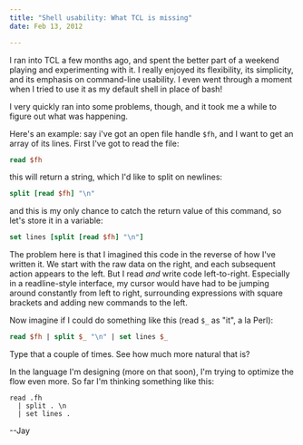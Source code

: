 ```yaml
---
title: "Shell usability: What TCL is missing"
date: Feb 13, 2012

---
```


I ran into TCL a few months ago, and spent the better part of a weekend playing and experimenting with it.  I really enjoyed its flexibility, its simplicity, and its emphasis on command-line usability.  I even went through a moment when I tried to use it as my default shell in place of bash!

I very quickly ran into some problems, though, and it took me a while to figure out what was happening.

<!--fold-->

Here's an example: say i've got an open file handle `$fh`, and I want to get an array of its lines.  First I've got to read the file:

``` tcl
read $fh
```

this will return a string, which I'd like to split on newlines:

``` tcl
split [read $fh] "\n"
```

and this is my only chance to catch the return value of this command, so let's store it in a variable:

``` tcl
set lines [split [read $fh] "\n"]
```

The problem here is that I imagined this code in the reverse of how I've written it.  We start with the raw data on the right, and each subsequent action appears to the left.  But I read *and* write code left-to-right.  Especially in a readline-style interface, my cursor would have had to be jumping around constantly from left to right, surrounding expressions with square brackets and adding new commands to the left.

Now imagine if I could do something like this (read `$_` as "it", a la Perl):

``` tcl
read $fh | split $_ "\n" | set lines $_
```

Type that a couple of times.  See how much more natural that is?

In the language I'm designing (more on that soon), I'm trying to optimize the flow even more.  So far I'm thinking something like this:

```
read .fh
  | split . \n
  | set lines .
```

--Jay
